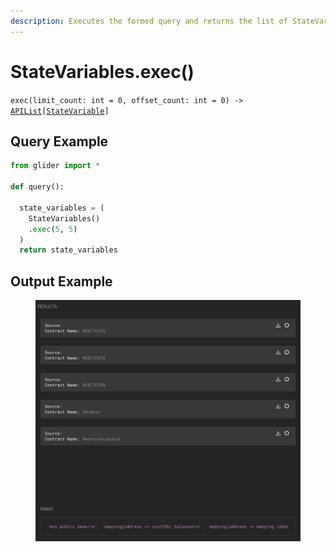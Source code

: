 ```yaml
---
description: Executes the formed query and returns the list of StateVariable objects.
---
```


# StateVariables.exec()

`exec(limit_count: int = 0, offset_count: int = 0) ->` [`APIList`](../../../iterables/apilist.md)`[`[`StateVariable`](../statevariable.md)`]`

## Query Example

```python
from glider import *

def query():

  state_variables = (
    StateVariables()
    .exec(5, 5)
  )
  return state_variables
```

## Output Example

<figure><img src="../../../../.gitbook/assets/image (5).png" alt=""><figcaption></figcaption></figure>

